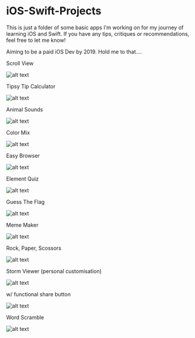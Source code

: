 # iOS-Swift-Projects

This is just a folder of some basic apps I'm working on for my journey of learning iOS and Swift. If you have any tips, critiques or recommendations, feel free to let me know!

Aiming to be a paid iOS Dev by 2019. Hold me to that....



Scroll View

![alt text](https://github.com/owenhenley/iOS-Swift-Projects/raw/master/ScrollView/ScrollViewGif.gif)


Tipsy Tip Calculator

![alt text](https://github.com/owenhenley/iOS-Swift-Projects/raw/master/TipsyCalcApp/2018-06-21_02-00-21.gif)

Animal Sounds

![alt text](https://github.com/owenhenley/iOS-Swift-Projects/raw/master/AnimalSounds/2018-05-23_16-30-05.gif)

Color Mix

![alt text](https://github.com/owenhenley/iOS-Swift-Projects/raw/master/ColorMix/2018-05-21_20-52-11.gif)

Easy Browser

![alt text](https://github.com/owenhenley/iOS-Swift-Projects/raw/master/EasyBrowser/2018-06-06_17-59-28.gif)

Element Quiz

![alt text](https://github.com/owenhenley/iOS-Swift-Projects/raw/master/ElementQuiz/2018-05-23_16-34-34.gif)

Guess The Flag

![alt text](https://github.com/owenhenley/iOS-Swift-Projects/raw/master/GuessTheFlag/2018-06-01_18-13-41.gif)

Meme Maker

![alt text](https://github.com/owenhenley/iOS-Swift-Projects/raw/master/MemeMaker/MemeMaker.gif)

Rock, Paper, Scossors

![alt text](https://github.com/owenhenley/iOS-Swift-Projects/raw/master/RockPaperScissors/2018-05-25_19-26-13.gif)

Storm Viewer (personal customisation)

![alt text](https://github.com/owenhenley/iOS-Swift-Projects/raw/master/StormViewer/AppDemo.gif)

w/ functional share button

![alt text](https://github.com/owenhenley/iOS-Swift-Projects/raw/master/StormViewer/ShareDemo.gif)

Word Scramble

![alt text](https://github.com/owenhenley/iOS-Swift-Projects/raw/master/WordScramble/2018-06-17_19-15-03.gif)
